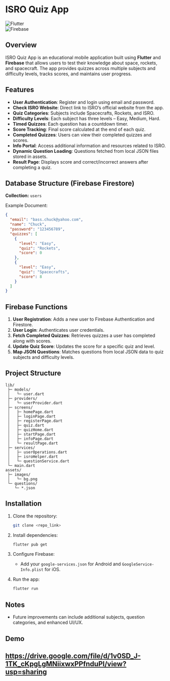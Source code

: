 
# ISRO Quiz App

![Flutter](https://img.shields.io/badge/Flutter-2.10-blue?logo=flutter&logoColor=white)  
![Firebase](https://img.shields.io/badge/Firebase-FFCA28?logo=firebase&logoColor=black)

## Overview

ISRO Quiz App is an educational mobile application built using **Flutter** and **Firebase** that allows users to test their knowledge about space, rockets, and spacecraft. The app provides quizzes across multiple subjects and difficulty levels, tracks scores, and maintains user progress.

## Features

* **User Authentication**: Register and login using email and password.
* **Check ISRO Website**: Direct link to ISRO’s official website from the app.
* **Quiz Categories**: Subjects include Spacecrafts, Rockets, and ISRO.
* **Difficulty Levels**: Each subject has three levels – Easy, Medium, Hard.
* **Timed Quizzes**: Each question has a countdown timer.
* **Score Tracking**: Final score calculated at the end of each quiz.
* **Completed Quizzes**: Users can view their completed quizzes and scores.
* **Info Portal**: Access additional information and resources related to ISRO.
* **Dynamic Question Loading**: Questions fetched from local JSON files stored in assets.
* **Result Page**: Displays score and correct/incorrect answers after completing a quiz.

## Database Structure (Firebase Firestore)

**Collection:** `users`

Example Document:

```json
{
  "email": "bass.chuck@yahoo.com",
  "name": "Chuck",
  "password": "123456789",
  "quizzes": [
    {
      "level": "Easy",
      "quiz": "Rockets",
      "score": 0
    },
    {
      "level": "Easy",
      "quiz": "Spacecrafts",
      "score": 8
    }
  ]
}
```

## Firebase Functions

1. **User Registration**: Adds a new user to Firebase Authentication and Firestore.
2. **User Login**: Authenticates user credentials.
3. **Fetch Completed Quizzes**: Retrieves quizzes a user has completed along with scores.
4. **Update Quiz Score**: Updates the score for a specific quiz and level.
5. **Map JSON Questions**: Matches questions from local JSON data to quiz subjects and difficulty levels.

## Project Structure

```
lib/
 ├─ models/
 │   └─ user.dart
 ├─ providers/
 │   └─ userProvider.dart
 ├─ screens/
 │   ├─ homePage.dart
 │   ├─ loginPage.dart
 │   ├─ registerPage.dart
 │   ├─ quiz.dart
 │   ├─ quizHome.dart
 │   ├─ startPage.dart
 │   ├─ infoPage.dart
 │   └─ resultPage.dart
 ├─ services/
 │   ├─ userOperations.dart
 │   ├─ isroHelper.dart
 │   └─ questionService.dart
 └─ main.dart
assets/
 ├─ images/
 │   └─ bg.png
 └─ questions/
    └─ *.json
```

## Installation

1. Clone the repository:

   ```bash
   git clone <repo_link>
   ```

2. Install dependencies:

   ```bash
   flutter pub get
   ```

3. Configure Firebase:

   * Add your `google-services.json` for Android and `GoogleService-Info.plist` for iOS.

4. Run the app:

   ```bash
   flutter run
   ```

## Notes

* Future improvements can include additional subjects, question categories, and enhanced UI/UX.

## Demo

https://drive.google.com/file/d/1v0SD_J-1TK_cKpgLgMNiixwxPPfnduPI/view?usp=sharing
---

